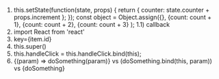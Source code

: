 1) this.setState(function(state, props) {
  return {
    counter: state.counter + props.increment
  };
});
const object = Object.assign({}, 
  {count: count + 1}, 
  {count: count + 2}, 
  {count: count + 3}
);
1.1) callback
2) import React from 'react'
3) key={item.id}
4) this.super()
5) this.handleClick = this.handleClick.bind(this);
6) {(param) => doSomething(param)} vs (doSomething.bind(this, param)) vs {doSomething}
